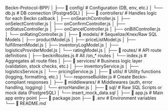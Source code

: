 Beckn-Protocol-BPP/
│
├── 📁 config/                # Configuration (DB, env, etc.)
│   └── db.js                # DB connection (PostgreSQL)
│
├── 📁 controllers/          # Handles logic for each Beckn callback
│   ├── onSearchController.js
│   ├── onSelectController.js
│   ├── onConfirmController.js
│   ├── onStatusController.js
│   ├── onCancelController.js
│   ├── onBillController.js
│   └── onRatingController.js
│
├── 📁 models/               # Sequelize/Knex/Raw SQL Models
│   ├── productModel.js
│   ├── priceListModel.js
│   ├── fulfillmentModel.js
│   ├── inventoryLogModel.js
│   ├── logisticsProviderModel.js
│   └── ratingModel.js
│
├── 📁 routes/               # API route definitions
│   ├── becknRoutes.js       # All /on_* routes
│   └── index.js             # Aggregates all route files
│
├── 📁 services/             # Business logic layer (validation, stock checks, etc.)
│   ├── inventoryService.js
│   ├── logisticsService.js
│   └── pricingService.js
│
├── 📁 utils/                # Utility functions (logging, formatting, etc.)
│   └── responseBuilder.js   # Create Beckn-compliant responses
│
├── 📁 middlewares/         # Middlewares (auth, error handling, logging)
│   └── errorHandler.js
│
├── 📁 sql/                  # Raw SQL Scripts or mock data (PostgreSQL)
│   └── insert_mock_data.sql
│
├── 📄 app.js                # Main app entry point
├── 📄 package.json
├── 📄 .env                  # Environment variables
└── 📄 README.md
